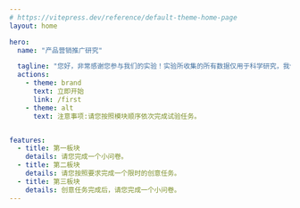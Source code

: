 ```yaml
---
# https://vitepress.dev/reference/default-theme-home-page
layout: home

hero:
  name: "产品营销推广研究"

  tagline: "您好，非常感谢您参与我们的实验！实验所收集的所有数据仅用于科学研究，我们将对您的所有信息进行严格保密，不会用作任何商业用途。请您使用电脑完成本实验。"
  actions:
    - theme: brand
      text: 立即开始
      link: /first
    - theme: alt
      text: 注意事项:请您按照模块顺序依次完成试验任务。


features:
  - title: 第一板块
    details: 请您完成一个小问卷。
  - title: 第二板块
    details: 请您按照要求完成一个限时的创意任务。
  - title: 第三板块
    details: 创意任务完成后，请您完成一个小问卷。  
---
```


